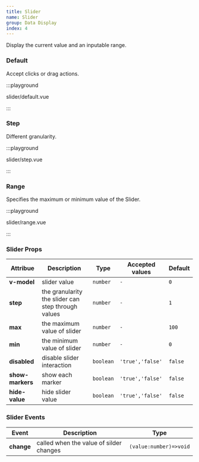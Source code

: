 ```yaml
---
title: Slider
name: Slider
group: Data Display
index: 4
---
```


Display the current value and an inputable range.

### Default

Accept clicks or drag actions.

:::playground

slider/default.vue

:::

### Step

Different granularity.

:::playground

slider/step.vue

:::

### Range

Specifies the maximum or minimum value of the Slider.

:::playground

slider/range.vue

:::

### Slider Props

| Attribue         | Description                                        | Type      | Accepted values  | Default |
| ---------------- | -------------------------------------------------- | --------- | ---------------- | ------- |
| **v-model**      | slider value                                       | `number`  | `-`              | `0`     |
| **step**         | the granularity the slider can step through values | `number`  | `-`              | `1`     |
| **max**          | the maximum value of slider                        | `number`  | `-`              | `100`   |
| **min**          | the minimum value of slider                        | `number`  | `-`              | `0`     |
| **disabled**     | disable slider interaction                         | `boolean` | `'true','false'` | `false` |
| **show-markers** | show each marker                                   | `boolean` | `'true','false'` | `false` |
| **hide-value**   | hide slider value                                  | `boolean` | `'true','false'` | `false` |

### Slider Events

| Event      | Description                             | Type                   |
| ---------- | --------------------------------------- | ---------------------- |
| **change** | called when the value of silder changes | `(value:number)=>void` |
